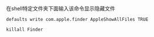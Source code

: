 在shell特定文件夹下面输入该命令显示隐藏文件

```
defaults write com.apple.finder AppleShowAllFiles TRUE

killall Finder
```

